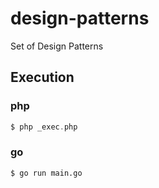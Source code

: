 # design-patterns
Set of Design Patterns

## Execution

### php

```php
$ php _exec.php
```

### go

```golang
$ go run main.go
```
